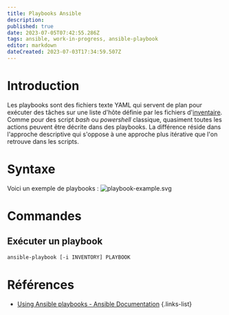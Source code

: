 ```yaml
---
title: Playbooks Ansible
description: 
published: true
date: 2023-07-05T07:42:55.286Z
tags: ansible, work-in-progress, ansible-playbook
editor: markdown
dateCreated: 2023-07-03T17:34:59.507Z
---
```


# Introduction
Les playbooks sont des fichiers texte YAML qui servent de plan pour exécuter des tâches sur une liste d'hôte définie par les fichiers d'[inventaire](/ansible/inventory). Comme pour des script *bash* ou *powershell* classique, quasiment toutes les actions peuvent être décrite dans des playbooks. La différence réside dans l'approche descriptive qui s'oppose à une approche plus itérative que l'on retrouve dans les scripts.

# Syntaxe
Voici un exemple de playbooks :
![playbook-example.svg](/ansible/playbook-example.svg)

# Commandes
## Exécuter un playbook
```bash
ansible-playbook [-i INVENTORY] PLAYBOOK
```

# Références
- [Using Ansible playbooks - Ansible Documentation](https://docs.ansible.com/ansible/latest/playbook_guide/index.html)
{.links-list}